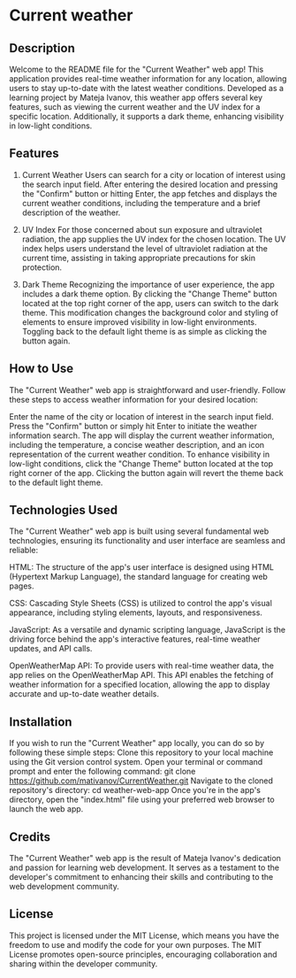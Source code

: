 # Current weather

## Description
Welcome to the README file for the "Current Weather" web app! This application provides real-time weather information for any location, allowing users to stay up-to-date with the latest weather conditions. Developed as a learning project by Mateja Ivanov, this weather app offers several key features, such as viewing the current weather and the UV index for a specific location. Additionally, it supports a dark theme, enhancing visibility in low-light conditions.

## Features

1. Current Weather
Users can search for a city or location of interest using the search input field. After entering the desired location and pressing the "Confirm" button or hitting Enter, the app fetches and displays the current weather conditions, including the temperature and a brief description of the weather.

2. UV Index
For those concerned about sun exposure and ultraviolet radiation, the app supplies the UV index for the chosen location. The UV index helps users understand the level of ultraviolet radiation at the current time, assisting in taking appropriate precautions for skin protection.

3. Dark Theme
Recognizing the importance of user experience, the app includes a dark theme option. By clicking the "Change Theme" button located at the top right corner of the app, users can switch to the dark theme. This modification changes the background color and styling of elements to ensure improved visibility in low-light environments. Toggling back to the default light theme is as simple as clicking the button again.

## How to Use

The "Current Weather" web app is straightforward and user-friendly. Follow these steps to access weather information for your desired location:

Enter the name of the city or location of interest in the search input field.
Press the "Confirm" button or simply hit Enter to initiate the weather information search.
The app will display the current weather information, including the temperature, a concise weather description, and an icon representation of the current weather condition.
To enhance visibility in low-light conditions, click the "Change Theme" button located at the top right corner of the app. Clicking the button again will revert the theme back to the default light theme.

## Technologies Used

The "Current Weather" web app is built using several fundamental web technologies, ensuring its functionality and user interface are seamless and reliable:

HTML: The structure of the app's user interface is designed using HTML (Hypertext Markup Language), the standard language for creating web pages.

CSS: Cascading Style Sheets (CSS) is utilized to control the app's visual appearance, including styling elements, layouts, and responsiveness.

JavaScript: As a versatile and dynamic scripting language, JavaScript is the driving force behind the app's interactive features, real-time weather updates, and API calls.

OpenWeatherMap API: To provide users with real-time weather data, the app relies on the OpenWeatherMap API. This API enables the fetching of weather information for a specified location, allowing the app to display accurate and up-to-date weather details.

## Installation
If you wish to run the "Current Weather" app locally, you can do so by following these simple steps:
Clone this repository to your local machine using the Git version control system. Open your terminal or command prompt and enter the following command:
git clone https://github.com/mativanov/CurrentWeather.git
Navigate to the cloned repository's directory:
cd weather-web-app
Once you're in the app's directory, open the "index.html" file using your preferred web browser to launch the web app.

## Credits
The "Current Weather" web app is the result of Mateja Ivanov's dedication and passion for learning web development. It serves as a testament to the developer's commitment to enhancing their skills and contributing to the web development community.
## License
This project is licensed under the MIT License, which means you have the freedom to use and modify the code for your own purposes. The MIT License promotes open-source principles, encouraging collaboration and sharing within the developer community.
